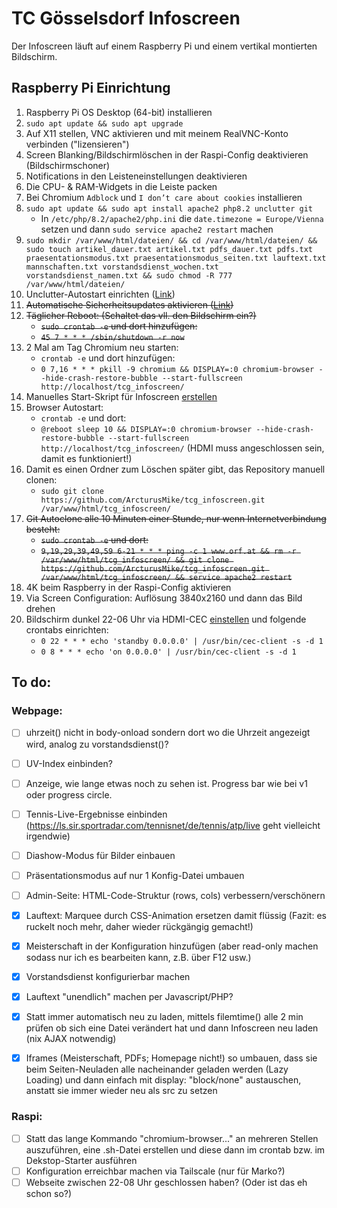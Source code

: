 # TC Gösselsdorf Infoscreen
Der Infoscreen läuft auf einem Raspberry Pi und einem vertikal montierten Bildschirm.

## Raspberry Pi Einrichtung

1. Raspberry Pi OS Desktop (64-bit) installieren
2. `sudo apt update && sudo apt upgrade`
3. Auf X11 stellen, VNC aktivieren und mit meinem RealVNC-Konto verbinden ("lizensieren")
4. Screen Blanking/Bildschirmlöschen in der Raspi-Config deaktivieren (Bildschirmschoner)
5. Notifications in den Leisteneinstellungen deaktivieren
6. Die CPU- & RAM-Widgets in die Leiste packen
7. Bei Chromium `Adblock` und `I don’t care about cookies` installieren
8. `sudo apt update && sudo apt install apache2 php8.2 unclutter git`
    - In `/etc/php/8.2/apache2/php.ini` die `date.timezone = Europe/Vienna` setzen und dann `sudo service apache2 restart` machen
9.  `sudo mkdir /var/www/html/dateien/ && cd /var/www/html/dateien/ && sudo touch artikel_dauer.txt artikel.txt pdfs_dauer.txt pdfs.txt praesentationsmodus.txt praesentationsmodus_seiten.txt lauftext.txt mannschaften.txt vorstandsdienst_wochen.txt vorstandsdienst_namen.txt && sudo chmod -R 777 /var/www/html/dateien/`
10. Unclutter-Autostart einrichten ([Link](https://ostechnix.com/auto-hide-mouse-pointer-using-unclutter-after-a-certain-time/))
11. ~~Automatische Sicherheitsupdates aktivieren ([Link](https://www.elektronik-kompendium.de/sites/raspberry-pi/2002101.htm))~~
12. ~~Täglicher Reboot: (Schaltet das vll. den Bildschirm ein?)~~
    - ~~`sudo crontab -e` und dort hinzufügen:~~
    - ~~`45 7 * * * /sbin/shutdown -r now`~~
13. 2 Mal am Tag Chromium neu starten:
    - `crontab -e` und dort hinzufügen:
    - `0 7,16 * * * pkill -9 chromium && DISPLAY=:0 chromium-browser --hide-crash-restore-bubble --start-fullscreen http://localhost/tcg_infoscreen/`
14. Manuelles Start-Skript für Infoscreen [erstellen](https://askubuntu.com/questions/475081/how-to-create-a-launcher-to-execute-a-terminal-command)
15. Browser Autostart:
    - `crontab -e` und dort:
    - `@reboot sleep 10 && DISPLAY=:0 chromium-browser --hide-crash-restore-bubble --start-fullscreen http://localhost/tcg_infoscreen/` (HDMI muss angeschlossen sein, damit es funktioniert!)
16. Damit es einen Ordner zum Löschen später gibt, das Repository manuell clonen:
    - `sudo git clone https://github.com/ArcturusMike/tcg_infoscreen.git /var/www/html/tcg_infoscreen/`
17. ~~Git Autoclone alle 10 Minuten einer Stunde, nur wenn Internetverbindung besteht:~~
    - ~~`sudo crontab -e` und dort:~~
    - ~~`9,19,29,39,49,59 6-21 * * * ping -c 1 www.orf.at && rm -r /var/www/html/tcg_infoscreen/ && git clone https://github.com/ArcturusMike/tcg_infoscreen.git /var/www/html/tcg_infoscreen/ && service apache2 restart`~~
18. 4K beim Raspberry in der Raspi-Config aktivieren
19.  Via Screen Configuration: Auflösung 3840x2160 und dann das Bild drehen
20. Bildschirm dunkel 22-06 Uhr via HDMI-CEC [einstellen](https://pimylifeup.com/raspberrypi-hdmi-cec/) und folgende crontabs einrichten:
    - `0 22 * * * echo 'standby 0.0.0.0' | /usr/bin/cec-client -s -d 1`
    - `0 8 * * * echo 'on 0.0.0.0' | /usr/bin/cec-client -s -d 1`

## To do:
### Webpage:

- [ ] uhrzeit() nicht in body-onload sondern dort wo die Uhrzeit angezeigt wird, analog zu vorstandsdienst()?
- [ ] UV-Index einbinden?
- [ ] Anzeige, wie lange etwas noch zu sehen ist. Progress bar wie bei v1 oder progress circle.
- [ ] Tennis-Live-Ergebnisse einbinden (https://ls.sir.sportradar.com/tennisnet/de/tennis/atp/live geht vielleicht irgendwie)
- [ ] Diashow-Modus für Bilder einbauen
- [ ] Präsentationsmodus auf nur 1 Konfig-Datei umbauen
- [ ] Admin-Seite: HTML-Code-Struktur (rows, cols) verbessern/verschönern
- [x] Lauftext: Marquee durch CSS-Animation ersetzen damit flüssig (Fazit: es ruckelt noch mehr, daher wieder rückgängig gemacht!)
- [x] Meisterschaft in der Konfiguration hinzufügen (aber read-only machen sodass nur ich es bearbeiten kann, z.B. über F12 usw.)
- [x] Vorstandsdienst konfigurierbar machen
- [x] Lauftext "unendlich" machen per Javascript/PHP?
- [x] Statt immer automatisch neu zu laden, mittels filemtime() alle 2 min prüfen ob sich eine Datei verändert hat und dann Infoscreen neu laden (nix AJAX notwendig)
- [x] Iframes (Meisterschaft, PDFs; Homepage nicht!) so umbauen, dass sie beim Seiten-Neuladen alle nacheinander geladen werden (Lazy Loading) und dann einfach mit display: "block/none" austauschen, anstatt sie immer wieder neu als src zu setzen


### Raspi:

- [ ] Statt das lange Kommando "chromium-browser..." an mehreren Stellen auszuführen, eine .sh-Datei erstellen und diese dann im crontab bzw. im Dekstop-Starter ausführen
- [ ] Konfiguration erreichbar machen via Tailscale (nur für Marko?)
- [ ] Webseite zwischen 22-08 Uhr geschlossen haben? (Oder ist das eh schon so?)